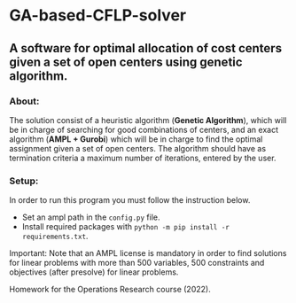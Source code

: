 # GA-based-CFLP-solver

## A software for optimal allocation of cost centers given a set of open centers using genetic algorithm.

### About:

The solution consist of a heuristic algorithm (**Genetic Algorithm**), which will be in charge of searching for good combinations of centers, and an exact algorithm (**AMPL + Gurobi**) which will be in charge to find the optimal assignment given a set of open centers. The algorithm should have as termination criteria a maximum number of iterations, entered by the user.

### Setup:
In order to run this program you must follow the instruction below.

- Set an ampl path in the ```config.py``` file.
- Install required packages with ```python -m pip install -r requirements.txt```.

Important: Note that an AMPL license is mandatory in order to find solutions for linear problems with more than 500 variables, 500 constraints and objectives (after presolve) for linear problems.


Homework for the Operations Research course (2022).
